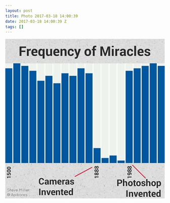 ```yaml
---
layout: post
title: Photo 2017-03-18 14:00:39
date: 2017-03-18 14:00:39 Z
tags: []
---
```

![](/media/2017/03/158547793460.jpg)
